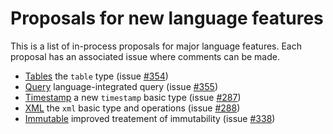 # Proposals for new language features

This is a list of in-process proposals for major language features. Each proposal has an associated issue where comments can be made.
  
  * [Tables](table/table.md) the `table` type (issue [#354](https://github.com/ballerina-platform/ballerina-spec/issues/354))
  * [Query](query/query.md) language-integrated query (issue [#355](https://github.com/ballerina-platform/ballerina-spec/issues/355))
  * [Timestamp](timestamp/timestamp.md) a new `timestamp` basic type (issue [#287](https://github.com/ballerina-platform/ballerina-spec/issues/287))
  * [XML](xml/xml.md) the `xml` basic type and operations (issue [#288](https://github.com/ballerina-platform/ballerina-spec/issues/288))
  * [Immutable](immutable/immutable.md) improved treatement of immutability (issue [#338](https://github.com/ballerina-platform/ballerina-spec/issues/338))
